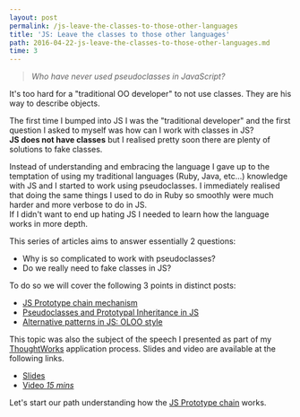 ```yaml
---
layout: post
permalink: /js-leave-the-classes-to-those-other-languages
title: 'JS: Leave the classes to those other languages'
path: 2016-04-22-js-leave-the-classes-to-those-other-languages.md
time: 3
---
```


> _Who have never used pseudoclasses in JavaScript?_

It's too hard for a "traditional OO developer" to not use classes. They are his way to describe objects.<br>

The first time I bumped into JS I was the "traditional developer" and the first question I asked to myself was how can I work with classes in JS?<br>
__JS does not have classes__ but I realised pretty soon there are plenty of solutions to fake classes.<br>

Instead of understanding and embracing the language I gave up to the temptation of using my traditional languages (Ruby, Java, etc...) knowledge with JS and I started to work using pseudoclasses. I immediately realised that doing the same things I used to do in Ruby so smoothly were much harder and more verbose to do in JS.<br>
If I didn't want to end up hating JS I needed to learn how the language works in more depth.

This series of articles aims to answer essentially 2 questions:

* Why is so complicated to work with pseudoclasses?
* Do we really need to fake classes in JS?

To do so we will cover the following 3 points in distinct posts:

* [JS Prototype chain mechanism](/js-prototype-chain-mechanism)
* [Pseudoclasses and Prototypal Inheritance in JS](/pseudoclasses-and-prototypal-inheritance-in-JS)
* [Alternative patterns in JS: OLOO style](/alternative-patterns-in-JS-OLOO-style)

This topic was also the subject of the speech I presented as part of my [ThoughtWorks](https://www.thoughtworks.com) application process. Slides and video are available at the following links.

* [Slides](https://speakerdeck.com/giamir/js-leave-the-classes-to-those-other-languages)
* [Video _15 mins_](https://www.youtube.com/watch?v=HnQ0FPwcaZ4&feature=youtu.be)

Let's start our path understanding how the [JS Prototype chain](/js-prototype-chain-mechanism) works.
